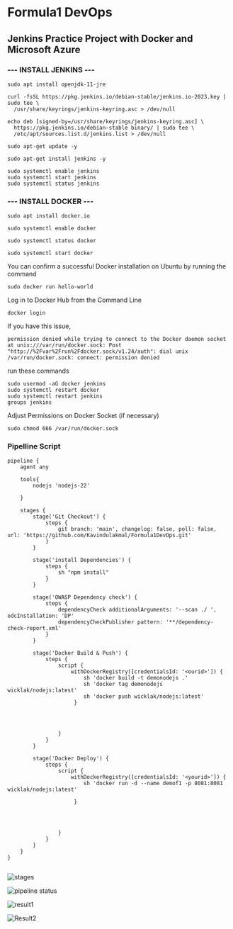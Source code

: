 # Formula1 DevOps
## Jenkins Practice Project with Docker and Microsoft Azure

### --- INSTALL JENKINS ---
```
sudo apt install openjdk-11-jre
```
```
curl -fsSL https://pkg.jenkins.io/debian-stable/jenkins.io-2023.key | sudo tee \
  /usr/share/keyrings/jenkins-keyring.asc > /dev/null
```
```
echo deb [signed-by=/usr/share/keyrings/jenkins-keyring.asc] \
  https://pkg.jenkins.io/debian-stable binary/ | sudo tee \
  /etc/apt/sources.list.d/jenkins.list > /dev/null
```
```
sudo apt-get update -y
```
```
sudo apt-get install jenkins -y
```
```
sudo systemctl enable jenkins
sudo systemctl start jenkins
sudo systemctl status jenkins
```
### --- INSTALL DOCKER ---

```
sudo apt install docker.io
```
```
sudo systemctl enable docker
```
```
sudo systemctl status docker
```
```
sudo systemctl start docker
```

You can confirm a successful Docker installation on Ubuntu by running the command
```
sudo docker run hello-world
```
Log in to Docker Hub from the Command Line
```
docker login

```
If you have this issue,
```
permission denied while trying to connect to the Docker daemon socket at unix:///var/run/docker.sock: Post "http://%2Fvar%2Frun%2Fdocker.sock/v1.24/auth": dial unix /var/run/docker.sock: connect: permission denied
```
run these commands

```
sudo usermod -aG docker jenkins
sudo systemctl restart docker
sudo systemctl restart jenkins
groups jenkins

```
Adjust Permissions on Docker Socket (if necessary)
```
sudo chmod 666 /var/run/docker.sock
```


### Pipelline Script

```
pipeline {
    agent any
    
    tools{
        nodejs 'nodejs-22'
        
    }

    stages {
        stage('Git Checkout') {
            steps {
                git branch: 'main', changelog: false, poll: false, url: 'https://github.com/Kavindulakmal/Formula1DevOps.git'
            }
        }
        
        stage('install Dependencies') {
            steps {
                sh "npm install"
            }
        }
        
        stage('OWASP Dependency check') {
            steps {
                dependencyCheck additionalArguments: '--scan ./ ', odcInstallation: 'DP'
                dependencyCheckPublisher pattern: '**/dependency-check-report.xml'
            }
        }
        
        stage('Docker Build & Push') {
            steps {
                script {
                    withDockerRegistry([credentialsId: '<ourid>']) {
                        sh 'docker build -t demonodejs .'
                        sh 'docker tag demonodejs wicklak/nodejs:latest'
                        sh 'docker push wicklak/nodejs:latest'
                     }
                        
                        

                    
                }
            }
        }
        
        stage('Docker Deploy') {
            steps {
                script {
                    withDockerRegistry([credentialsId: '<yourid>']) {
                        sh 'docker run -d --name demof1 -p 8081:8081 wicklak/nodejs:latest'
                        
                     }
                        
                        

                    
                }
            }
        }
    }
}


```

![stages](https://github.com/user-attachments/assets/f59d8053-1c23-46c8-8cfa-c1cc99be7af0)


![pipeline status](https://github.com/user-attachments/assets/5905e7ba-042a-4872-9135-fcf1a76c2ea6)


![result1](https://github.com/user-attachments/assets/1ebd5d58-4e04-45cb-85a0-e75f04b4b9de)

![Result2](https://github.com/user-attachments/assets/3754adae-de4b-4257-97c6-74215e0176a2)

